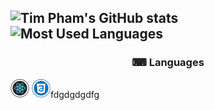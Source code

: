 ![Tim Pham's GitHub stats](https://github-readme-stats.vercel.app/api?username=timphamvn33&show_icons=true&theme=algolia)
![Most Used Languages](https://github-readme-stats.vercel.app/api/top-langs?username=timphamvn33&layout=compact)
---
<h3 align="center">⌨ Languages</h3>
<img width="30px" src="https://github.com/Pedro-Murilo/icons-for-readme/blob/main/.github/react-icon.svg" alt="ReactJS Icon" />
<img width="30px" src="https://github.com/Pedro-Murilo/icons-for-readme/blob/main/.github/css-icon.svg" alt="CSS Icon" />fdgdgdgdfg
<!-- <img width="30px" src="https://github.com/Pedro-Murilo/icons-for-readme/blob/main/.github/vscode-icon.svg" alt="VSCode Icon" />
<img width="30px" src="https://raw.githubusercontent.com/github/explore/80688e429a7d4ef2fca1e82350fe8e3517d3494d/topics/javascript/javascript.png" /> -->
